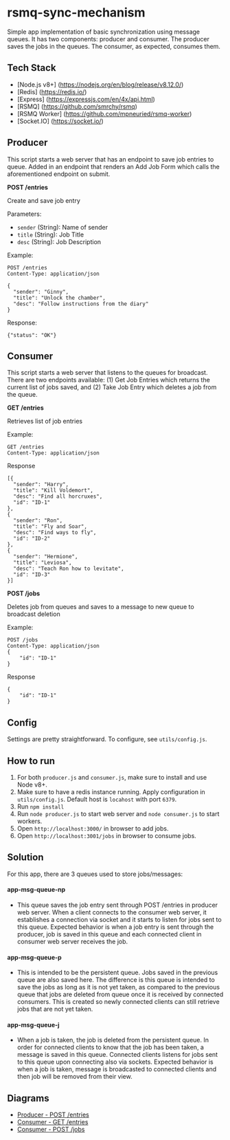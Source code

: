 # rsmq-sync-mechanism

Simple app implementation of basic synchronization using message queues. It has two components: producer and consumer.
The producer saves the jobs in the queues. The consumer, as expected, consumes them.

## Tech Stack
- [Node.js v8+] (https://nodejs.org/en/blog/release/v8.12.0/)
- [Redis] (https://redis.io/)
- [Express] (https://expressjs.com/en/4x/api.html)
- [RSMQ] (https://github.com/smrchy/rsmq) 
- [RSMQ Worker] (https://github.com/mpneuried/rsmq-worker)
- [Socket.IO] (https://socket.io/)

## Producer

This script starts a web server that has an endpoint to save job entries to queue.
Added in an endpoint that renders an Add Job Form which calls the aforementioned endpoint on submit.

**POST /entries**

Create and save job entry

Parameters:

* `sender` (String): Name of sender
* `title` (String): Job Title
* `desc` (String): Job Description

Example:
```
POST /entries
Content-Type: application/json

{
  "sender": "Ginny",
  "title": "Unlock the chamber",
  "desc": "Follow instructions from the diary"
}
```
Response:
```
{"status": "OK"}
```

## Consumer

This script starts a web server that listens to the queues for broadcast. 
There are two endpoints available: (1) Get Job Entries which returns the current list of jobs saved, 
and (2) Take Job Entry which deletes a job from the queue.

**GET /entries**

Retrieves list of job entries

Example:
```
GET /entries
Content-Type: application/json
```
Response
```
[{
  "sender": "Harry",
  "title": "Kill Voldemort",
  "desc": "Find all horcruxes",
  "id": "ID-1"
},
{
  "sender": "Ron",
  "title": "Fly and Soar",
  "desc": "Find ways to fly",
  "id": "ID-2"
},
{
  "sender": "Hermione",
  "title": "Leviosa",
  "desc": "Teach Ron how to levitate",
  "id": "ID-3"
}]
```

**POST /jobs**

Deletes job from queues and saves to a message to new queue to broadcast deletion

Example:
```
POST /jobs
Content-Type: application/json
{
	"id": "ID-1" 
}
```
Response
```
{
	"id": "ID-1"
}
```

## Config

Settings are pretty straightforward. To configure, see `utils/config.js`.

## How to run

1. For both `producer.js` and `consumer.js`, make sure to install and use Node v8+.
2. Make sure to have a redis instance running. Apply configuration in `utils/config.js`.
Default host is `locahost` with port `6379`.
3. Run `npm install`
4. Run `node producer.js` to start web server and `node consumer.js` to start workers.
5. Open `http://localhost:3000/` in browser to add jobs.
6. Open `http://localhost:3001/jobs` in browser to consume jobs.

## Solution

For this app, there are 3 queues used to store jobs/messages:

#### app-msg-queue-np
- This queue saves the job entry sent through POST /entries in producer web server. When a client connects to the consumer web server,
it establishes a connection via socket and it starts to listen for jobs sent to this queue. Expected behavior is when a job entry is sent through
the producer, job is saved in this queue and each connected client in consumer web server receives the job.

#### app-msg-queue-p
- This is intended to be the persistent queue. Jobs saved in the previous queue are also saved here. The difference is this queue is intended
to save the jobs as long as it is not yet taken, as compared to the previous queue that jobs are deleted from queue once it is received by connected
consumers. This is created so newly connected clients can still retrieve jobs that are not yet taken.

#### app-msg-queue-j
- When a job is taken, the job is deleted from the persistent queue. In order for connected clients to know that the job has been taken, a message
is saved in this queue. Connected clients listens for jobs sent to this queue upon connecting also via sockets. Expected behavior is when a job is taken, 
message is broadcasted to connected clients and then job will be removed from their view.

## Diagrams

* [Producer - POST /entries](docs/AddJob.png)
* [Consumer - GET /entries](docs/GetJobs.png)
* [Consumer - POST /jobs](docs/TakeJob.png)






